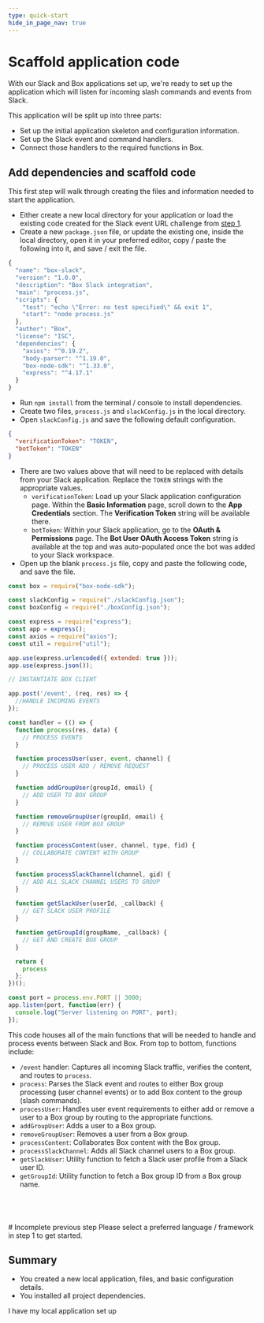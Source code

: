 ```yaml
---
type: quick-start
hide_in_page_nav: true
---
```


# Scaffold application code

With our Slack and Box applications set up, we're ready to set up the
application which will listen for incoming slash commands and events from
Slack.

This application will be split up into three parts:

* Set up the initial application skeleton and configuration information.
* Set up the Slack event and command handlers.
* Connect those handlers to the required functions in Box.

## Add dependencies and scaffold code

This first step will walk through creating the files and information needed to
start the application.

<Choice option='programming.platform' value='node' color='none'>

* Either create a new local directory for your application or load the existing
 code created for the Slack event URL challenge from [step 1][step1].
* Create a new `package.json` file, or update the existing one, inside the
 local directory, open it in your preferred editor, copy / paste the following
 into it, and save / exit the file.

```javascript
{
  "name": "box-slack",
  "version": "1.0.0",
  "description": "Box Slack integration",
  "main": "process.js",
  "scripts": {
    "test": "echo \"Error: no test specified\" && exit 1",
    "start": "node process.js"
  },
  "author": "Box",
  "license": "ISC",
  "dependencies": {
    "axios": "^0.19.2",
    "body-parser": "^1.19.0",
    "box-node-sdk": "^1.33.0",
    "express": "^4.17.1"
  }
}
```

* Run `npm install` from the terminal / console to install dependencies.
* Create two files, `process.js` and `slackConfig.js` in the local directory.
* Open `slackConfig.js` and save the following default configuration. 

```json
{
  "verificationToken": "TOKEN",
  "botToken": "TOKEN"
}
```

* There are two values above that will need to be replaced with details from
 your Slack application. Replace the `TOKEN` strings with the appropriate
 values.
  * `verificationToken`: Load up your Slack application configuration page.
   Within the **Basic Information** page, scroll down to the
   **App Credentials** section. The **Verification Token** string will be
   available there.
  * `botToken`: Within your Slack application, go to the **OAuth & Permissions**
   page. The **Bot User OAuth Access Token** string is available at the top and
  was auto-populated once the bot was added to your Slack workspace.
* Open up the blank `process.js` file, copy and paste the following code, and
 save the file.

```javascript
const box = require("box-node-sdk");

const slackConfig = require("./slackConfig.json");
const boxConfig = require("./boxConfig.json");

const express = require("express");
const app = express();
const axios = require("axios");
const util = require("util");

app.use(express.urlencoded({ extended: true }));
app.use(express.json());

// INSTANTIATE BOX CLIENT

app.post('/event', (req, res) => {
  //HANDLE INCOMING EVENTS
});

const handler = (() => {
  function process(res, data) {
    // PROCESS EVENTS
  }

  function processUser(user, event, channel) {
    // PROCESS USER ADD / REMOVE REQUEST
  }

  function addGroupUser(groupId, email) {
    // ADD USER TO BOX GROUP
  }

  function removeGroupUser(groupId, email) {
    // REMOVE USER FROM BOX GROUP
  }

  function processContent(user, channel, type, fid) {
    // COLLABORATE CONTENT WITH GROUP
  }

  function processSlackChannel(channel, gid) { 
    // ADD ALL SLACK CHANNEL USERS TO GROUP
  }
  
  function getSlackUser(userId, _callback) {
    // GET SLACK USER PROFILE
  }

  function getGroupId(groupName, _callback) {
    // GET AND CREATE BOX GROUP
  }

  return {
    process
  };
})();

const port = process.env.PORT || 3000;
app.listen(port, function(err) { 
  console.log("Server listening on PORT", port); 
});
```

This code houses all of the main functions that will be needed to handle and
process events between Slack and Box. From top to bottom, functions include:

* `/event` handler: Captures all incoming Slack traffic, verifies the content,
 and routes to `process`.
* `process`: Parses the Slack event and routes to either Box group
 processing (user channel events) or to add Box content to the group (slash
 commands).
* `processUser`: Handles user event requirements to either add or remove a user
 to a Box group by routing to the appropriate functions.
* `addGroupUser`: Adds a user to a Box group.
* `removeGroupUser`: Removes a user from a Box group. 
* `processContent`: Collaborates Box content with the Box group.
* `processSlackChannel`: Adds all Slack channel users to a Box group.
* `getSlackUser`: Utility function to fetch a Slack user profile from a Slack
 user ID.
* `getGroupId`: Utility function to fetch a Box group ID from a Box group name.

</Choice>
<Choice option='programming.platform' value='java' color='none'>

```java

```

</Choice>
<Choice option='programming.platform' value='dotnet' color='none'>

```dotnet

```

</Choice>
<Choice option='programming.platform' value='python' color='none'>

```python

```

</Choice>
<Choice option='programming.platform' value='ruby' color='none'>

```ruby

```

</Choice>
<Choice option='programming.platform' unset color='none'>
  <Message danger>
    # Incomplete previous step
    Please select a preferred language / framework in step 1 to get started.
  </Message>
</Choice>

## Summary

* You created a new local application, files, and basic configuration details.
* You installed all project dependencies.

<Observe option='programming.platform' value='node,java,python,dotnet,ruby'>
  <Next>I have my local application set up</Next>
</Observe>

[step1]: g://collaborations/connect-slack-to-group-collabs/configure-slack
